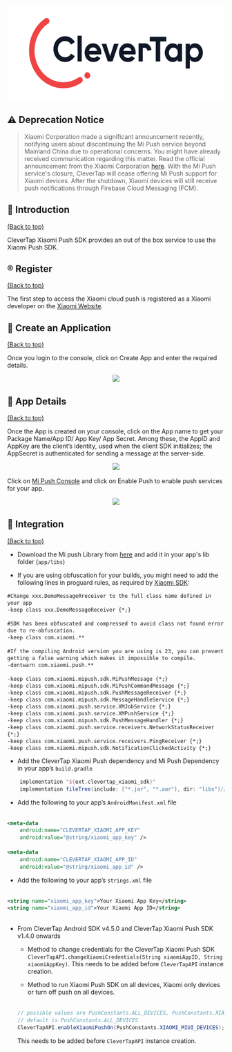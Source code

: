 <p align="center">
  <img src="https://github.com/CleverTap/clevertap-ios-sdk/blob/master/docs/images/clevertap-logo.png" height="220"/>
</p>

## ⚠️ Deprecation Notice
> Xiaomi Corporation made a significant announcement recently, notifying users about discontinuing the Mi Push service beyond Mainland China due to operational concerns. You might have already received communication regarding this matter.
Read the official announcement from the Xiaomi Corporation [here](https://dev.mi.com/distribute/doc/details?pId=1555).
With the Mi Push service's closure, CleverTap will cease offering Mi Push support for Xiaomi devices. After the shutdown, Xiaomi devices will still receive push notifications through Firebase Cloud Messaging (FCM).

## 👋 Introduction
[(Back to top)](#-table-of-contents)

CleverTap Xiaomi Push SDK provides an out of the box service to use the Xiaomi Push SDK.

## ®️ Register
[(Back to top)](#-table-of-contents)

The first step to access the Xiaomi cloud push is registered as a Xiaomi developer on the [Xiaomi Website](https://dev.mi.com/console/).

## 🔨 Create an Application
[(Back to top)](#-table-of-contents)

Once you login to the console, click on Create App and enter the required details.

<p align="center">
  <img src="https://files.readme.io/27d3874-Xiaomi_push_Developer_console.png"/>
</p>

## 📱 App Details
[(Back to top)](#-table-of-contents)

Once the App is created on your console, click on the App name to get your Package Name/App ID/ App Key/ App Secret. Among these, the AppID and AppKey are the client’s identity, used when the client SDK initializes; the AppSecret is authenticated for sending a message at the server-side.

<p align="center">
  <img src="https://files.readme.io/ee0d481-Xiaomi_Push_API_Key.png"/>
</p>

Click on [Mi Push Console](http://admin.xmpush.global.xiaomi.com/) and click on Enable Push to enable push services for your app.

<p align="center">
  <img src="https://files.readme.io/14ff6c4-Xiaomi_Push_MI_Console.png"/>
</p>

## 🚀 Integration
[(Back to top)](#-table-of-contents)

* Download the Mi push Library from [here](https://github.com/CleverTap/clevertap-android-sdk/releases/tag/corev4.7.0_xpsv1.5.2_geofencev1.2.0_hmsv1.3.2_ptv1.0.6) and add it in your app's lib folder (`app/libs`)

* If you are using obfuscation for your builds, you might need to add the following lines in proguard rules, as required by [Xiaomi SDK](https://dev.mi.com/console/doc/detail?pId=1244):

```text
#Change xxx.DemoMessageRreceiver to the full class name defined in your app
-keep class xxx.DemoMessageReceiver {*;}

#SDK has been obfuscated and compressed to avoid class not found error due to re-obfuscation.
-keep class com.xiaomi.**

#If the compiling Android version you are using is 23, you can prevent getting a false warning which makes it impossible to compile.
-dontwarn com.xiaomi.push.**

-keep class com.xiaomi.mipush.sdk.MiPushMessage {*;}
-keep class com.xiaomi.mipush.sdk.MiPushCommandMessage {*;}
-keep class com.xiaomi.mipush.sdk.PushMessageReceiver {*;}
-keep class com.xiaomi.mipush.sdk.MessageHandleService {*;}
-keep class com.xiaomi.push.service.XMJobService {*;}
-keep class com.xiaomi.push.service.XMPushService {*;}
-keep class com.xiaomi.mipush.sdk.PushMessageHandler {*;}
-keep class com.xiaomi.push.service.receivers.NetworkStatusReceiver {*;}
-keep class com.xiaomi.push.service.receivers.PingReceiver {*;}
-keep class com.xiaomi.mipush.sdk.NotificationClickedActivity {*;}
```


* Add the CleverTap Xiaomi Push dependency and Mi Push Dependency in your app’s `build.gradle`

```groovy
    implementation "${ext.clevertap_xiaomi_sdk}"
    implementation fileTree(include: ["*.jar", "*.aar"], dir: "libs")// or implementation files("libs/MiPush_SDK_Client_5_0_6-G_3rd.aar") for including only MiPush_SDK_Client_5_0_6 aar file
```

* Add the following to your app’s `AndroidManifest.xml` file

```xml

<meta-data
    android:name="CLEVERTAP_XIAOMI_APP_KEY"
    android:value="@string/xiaomi_app_key" />

<meta-data
    android:name="CLEVERTAP_XIAOMI_APP_ID"
    android:value="@string/xiaomi_app_id" />

```

* Add the following to your app’s `strings.xml` file

```xml

<string name="xiaomi_app_key">Your Xiaomi App Key</string>
<string name="xiaomi_app_id">Your Xiaomi App ID</string>
 
```

* From CleverTap Android SDK v4.5.0 and CleverTap Xiaomi Push SDK v1.4.0 onwards
    * Method to change credentials for the CleverTap Xiaomi Push SDK `CleverTapAPI.changeXiaomiCredentials(String xiaomiAppID, String xiaomiAppKey)`. This needs to be added before `CleverTapAPI` instance creation.

    * Method to run Xiaomi Push SDK on all devices, Xiaomi only devices or turn off push on all devices.

    ```java

    // possible values are PushConstants.ALL_DEVICES, PushConstants.XIAOMI_MIUI_DEVICES, PushConstants.NO_DEVICES
    // default is PushConstants.ALL_DEVICES
    CleverTapAPI.enableXiaomiPushOn(PushConstants.XIAOMI_MIUI_DEVICES);

    ```

    This needs to be added before `CleverTapAPI` instance creation.